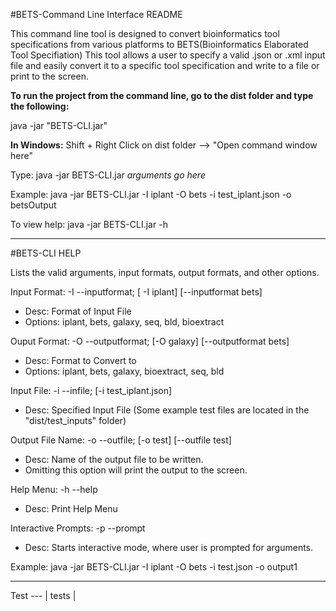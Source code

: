 #BETS-Command Line Interface README

This command line tool is designed to convert bioinformatics tool specifications from various platforms to BETS(Bioinformatics Elaborated Tool Specifiation)
This tool allows a user to specify a valid .json or .xml input file and easily convert it to a specific tool specification and write to a file or print to the screen.

**To run the project from the command line, go to the dist folder and
type the following:**

java -jar "BETS-CLI.jar" 

**In Windows:**
Shift + Right Click on dist folder --> "Open command window here"

Type: java -jar BETS-CLI.jar *arguments go here*

Example: java -jar BETS-CLI.jar  -I iplant -O bets -i test_iplant.json -o betsOutput

To view help: java -jar BETS-CLI.jar -h

---
#BETS-CLI HELP
 
Lists the valid arguments, input formats, output formats, and other options. 

Input Format: -I --inputformat; [ -I iplant] [--inputformat bets]
  * Desc: Format of Input File
  * Options: iplant, bets, galaxy, seq, bld, bioextract

Ouput Format: -O --outputformat; [-O galaxy] [--outputformat bets]
  * Desc: Format to Convert to
  * Options: iplant, bets, galaxy, bioextract, seq, bld

Input File: -i --infile; [-i test_iplant.json]
  * Desc: Specified Input File  (Some example test files are located in the "dist/test_inputs" folder)

Output File Name: -o --outfile; [-o test] [--outfile test]
  * Desc: Name of the output file to be written.
  * Omitting this option will print the output to the screen.

Help Menu: -h --help
  * Desc: Print Help Menu

Interactive Prompts: -p --prompt
  * Desc: Starts interactive mode, where user is prompted for arguments.

Example: java -jar BETS-CLI.jar  -I iplant -O bets -i test.json -o output1

---
Test
--- |
tests |
